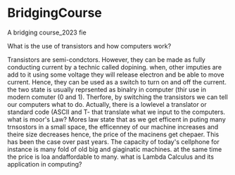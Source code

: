 # BridgingCourse
A bridging course_2023 fie 


What is the use of transistors and how computers work?

Transistors are semi-condctors. However, they can be made as fully conducting current by a technic called dopining. when, other imputies are add to it using some voltage they will release electron and be able to move current. Hence, they can be used as a switch to turn on and off the current. the two state is usually reprsented as binalry in computer (thir use in modern comuter (0 and 1). Therfore, by switching the transistors we can tell our computers what to do. Actually, there is a lowlevel a translator or standard code (ASCII and T- that translate what we input to the computers.
what is moor's Law?
Mores law state that as we get efficent in puting many trnsostors in a small space, the efficenney of our machine increases and theire size decreases hence, the price of the macinens get chepaer. This has been the case over past years. The capacity of today's cellphone for instance is many fold of old big and giaginatic machines. at the same time the price is loa andaffordable to many. 
what is Lambda Calculus and its application in computing?
